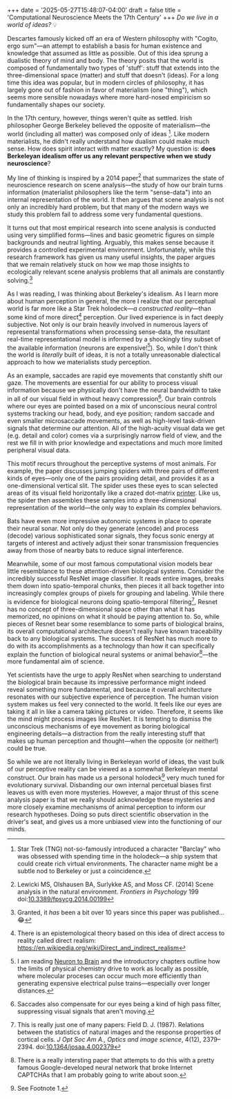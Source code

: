+++
date = '2025-05-27T15:48:07-04:00'
draft = false
title = 'Computational Neuroscience Meets the 17th Century'
+++
*Do we live in a world of ideas?* :bulb:
<!--more-->

Descartes famously kicked off an era of Western philosophy with "Cogito, ergo sum"&mdash;an attempt to establish a basis for human existence and knowledge that assumed as little as possible. Out of this idea sprung a dualistic theory of mind and body. The theory posits that the world is composed of fundamentally two types of 'stuff': stuff that extends into the three-dimensional space (matter) and stuff that doesn't (ideas). For a long time this idea was popular, but in modern circles of philosophy, it has largely gone out of fashion in favor of materialism (one "thing"), which seems more sensible nowadays where more hard-nosed empiricism so fundamentally shapes our society.

In the 17th century, however, things weren't quite as settled. Irish philosopher George Berkeley believed the opposite of materialism&mdash;the world (including all matter) was composed only of ideas [^1]. Like modern materialists, he didn't really understand how dualism could make much sense. How does spirit interact with matter exactly? My question is: **does Berkeleyan idealism offer us any relevant perspective when we study neuroscience**?

My line of thinking is inspired by a 2014 paper[^2] that summarizes the state of neuroscience research on scene analysis&mdash;the study of how our brain turns information (materialist philosophers like the term "sense-data") into an internal representation of the world. It then argues that scene analysis is not only an incredibly hard problem, but that many of the modern ways we study this problem fail to address some very fundamental questions.

It turns out that most empirical research into scene analysis is conducted using very simplified forms&mdash;lines and basic geometric figures on simple backgrounds and neutral lighting. Arguably, this makes sense because it provides a controlled experimental environment. Unfortunately, while this research framework has given us many useful insights, the paper argues that we remain relatively stuck on how we map those insights to ecologically relevant scene analysis problems that all animals are constantly solving.[^4]

As I was reading, I was thinking about Berkeley's idealism. As I learn more about human perception in general, the more I realize that our perceptual world is far more like a Star Trek holodeck&mdash;_a constructed reality_&mdash;than some kind of more direct[^9] perception. Our lived experience is in fact deeply subjective. Not only is our brain heavily involved in numerous layers of represental transformations when processing sense-data, the resultant real-time representational model is informed by a shockingly tiny subset of the available information (neurons are expensive![^10]). So, while I don't think the world is *literally* built of ideas, it is not a totally unreasonable dialectical approach to how we materialists study perception. 

As an example, saccades are rapid eye movements that constantly shift our gaze. The movements are essential for our ability to process visual information because we physically don't have the neural bandwidth to take in all of our visual field in without heavy compression[^3]. Our brain controls where our eyes are pointed based on a mix of unconscious neural control systems tracking our head, body, and eye position; random saccade and even smaller microsaccade movements, as well as high-level task-driven signals that determine our attention. All of the high-acuity visual data we get (e.g. detail and color) comes via a surprisingly narrow field of view, and the rest we fill in with prior knowledge and expectations and much more limited peripheral visual data.

This motif recurs throughout the perceptive systems of most animals. For example, the paper discusses jumping spiders with three pairs of different kinds of eyes&mdash;only one of the pairs providing detail, and provides it as a one-dimensional vertical slit. The spider uses these eyes to scan selected areas of its visual field horizontally like a crazed dot-matrix [printer](https://youtu.be/A_vXA058EDY?t=23). Like us, the spider then assembles these samples into a three-dimensional representation of the world&mdash;the only way to explain its complex behaviors.

Bats have even more impressive autonomic systems in place to operate their neural sonar. Not only do they generate (encode) and process (decode) various sophisticated sonar signals, they focus sonic energy at targets of interest and actively adjust their sonar transmission frequencies away from those of nearby bats to reduce signal interference.

Meanwhile, some of our most famous computational vision models bear little resemblance to these attention-driven biological systems. Consider the incredibly successful ResNet image classifier. It reads entire images, breaks them down into spatio-temporal chunks, then pieces it all back together into increasingly complex groups of pixels for grouping and labeling. While there is evidence for biological neurons doing spatio-temporal filtering[^5], Resnet has no concept of three-dimensional space other than what it has memorized, no opinions on what it should be paying attention to. So, while pieces of Resnet bear some resemblance to some parts of biological brains, its overall computational architecture doesn't really have known traceability back to any biological systems. The success of ResNet has much more to do with its accomplishments as a technology than how it can specifically explain the function of biological neural systems or animal behavior[^6]&mdash;the more fundamental aim of science.

Yet scientists have the urge to apply ResNet when searching to understand the biological brain because its impressive performance might indeed reveal something more fundamental, and because it overall architecture resonates with our subjective experience of perception. The human vision system makes us feel very connected to the world. It feels like our eyes are taking it all in like a camera taking pictures or video. Therefore, it seems like the mind might process images like ResNet. It is tempting to dismiss the unconscious mechanisms of eye movement as boring biological engineering details&mdash;a distraction from the really interesting stuff that makes up human perception and thought&mdash;when the opposite (or neither!) could be true.

So while we are not literally living in Berkeleyan world of ideas, the vast bulk of our perceptive reality can be viewed as a somewhat Berkeleyan mental construct. Our brain has made us a personal holodeck[^8] very much tuned for evolutionary survival. Disbanding our own internal percetual biases first leaves us with even more mysteries. However, a major thrust of this scene analysis paper is that we really should acknowledge these mysteries and more closely examine mechanisms of animal perception to inform our research hypotheses. Doing so puts direct scientific observation in the driver's seat, and gives us a more unbiased view into the functioning of our minds.

[^1]: Star Trek (TNG) not-so-famously introduced a character "Barclay" who was obsessed with spending time in the holodeck&mdash;a ship system that could create rich virtual environments. The character name might be a subtle nod to Berkeley or just a coincidence.

[^2]: Lewicki MS, Olshausen BA, Surlykke AS, and Moss CF. (2014) Scene analysis in the natural environment. _Frontiers in Psychology_ 199 doi:[10.3389/fpsycg.2014.00199](https://doi.org/10.3389/fpsyg.2014.00199)

[^3]: Saccades also compensate for our eyes being a kind of high pass filter, suppressing visual signals that aren't moving.

[^4]: Granted, it _has_ been a bit over 10 years since this paper was published... :joy:

[^5]: This is really just one of many papers: Field D. J. (1987). Relations between the statistics of natural images and the response properties of cortical cells. _J Opt Soc Am A., Optics and image science_, 4(12), 2379–2394. doi:[10.1364/josaa.4.002379](https://doi.org/10.1364/josaa.4.002379)

[^6]: There is a really intersting paper[^7] that attempts to do this with a pretty famous Google-developed neural network that broke Internet CAPTCHAs that I am probably going to write about soon.

[^7]: George D, Lázaro-Gredilla M, Lehrach W, Dedieu A, Zhou G, and Marino J. (2025) A detailed theory of thalamic and cortical microcircuits for predictive visual inference. _Sci. Adv._ 11, eadr6698. doi:[10.1126/sciadv.adr6698](https://doi.org/10.1126/sciadv.adr6698)

[^8]: See Footnote 1.

[^9]: There is an epistemological theory based on this idea of direct access to reality called direct realism: https://en.wikipedia.org/wiki/Direct_and_indirect_realism

[^10]: I am reading [Neuron to Brain](https://www.amazon.com/Neuron-Brain-Robert-Martin/dp/1605354392) and the introductory chapters outline how the limits of physical chemistry drive to work as locally as possible, where molecular proceses can occur much more efficiently than generating expensive electrical pulse trains&mdash;especially over longer distances.
